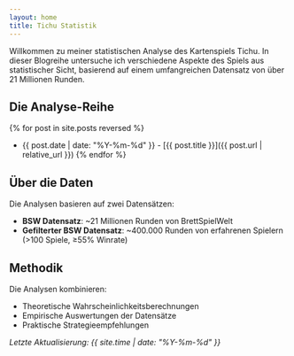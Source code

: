```yaml
---
layout: home
title: Tichu Statistik
---
```



Willkommen zu meiner statistischen Analyse des Kartenspiels Tichu. In dieser Blogreihe untersuche ich verschiedene Aspekte des Spiels aus statistischer Sicht, basierend auf einem umfangreichen Datensatz von über 21 Millionen Runden.

## Die Analyse-Reihe

{% for post in site.posts reversed %}
- {{ post.date | date: "%Y-%m-%d" }} - [{{ post.title }}]({{ post.url | relative_url }})
{% endfor %}

## Über die Daten

Die Analysen basieren auf zwei Datensätzen:
- **BSW Datensatz**: ~21 Millionen Runden von BrettSpielWelt
- **Gefilterter BSW Datensatz**: ~400.000 Runden von erfahrenen Spielern (>100 Spiele, ≥55% Winrate)

## Methodik

Die Analysen kombinieren:
- Theoretische Wahrscheinlichkeitsberechnungen
- Empirische Auswertungen der Datensätze
- Praktische Strategieempfehlungen

*Letzte Aktualisierung: {{ site.time | date: "%Y-%m-%d" }}*